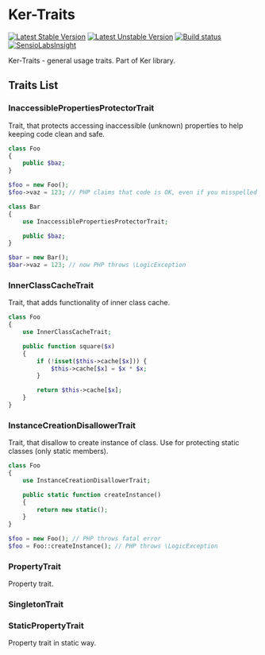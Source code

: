 Ker-Traits
==========
[![Latest Stable Version](https://poser.pugx.org/keradus/ker-traits/v/stable.svg)](https://packagist.org/packages/keradus/ker-traits)
[![Latest Unstable Version](https://poser.pugx.org/keradus/ker-traits/v/unstable.svg)](https://packagist.org/packages/keradus/ker-traits)
[![Build status](http://img.shields.io/travis/keradus/Ker-Traits/master.svg)](https://travis-ci.org/keradus/Ker-Traits)
[![SensioLabsInsight](https://insight.sensiolabs.com/projects/97573120-b091-4bc0-8994-7ecb54fab181/mini.png)](https://insight.sensiolabs.com/projects/97573120-b091-4bc0-8994-7ecb54fab181)

Ker-Traits - general usage traits. Part of Ker library.

Traits List
-----------

### InaccessiblePropertiesProtectorTrait

Trait, that protects accessing inaccessible (unknown) properties to help keeping code clean and safe.

```php
class Foo
{
    public $baz;
}

$foo = new Foo();
$foo->vaz = 123; // PHP claims that code is OK, even if you misspelled variable name!

class Bar
{
    use InaccessiblePropertiesProtectorTrait;

    public $baz;
}

$bar = new Bar();
$bar->vaz = 123; // now PHP throws \LogicException
```

### InnerClassCacheTrait

Trait, that adds functionality of inner class cache.

```php
class Foo
{
    use InnerClassCacheTrait;

    public function square($x)
    {
        if (!isset($this->cache[$x])) {
            $this->cache[$x] = $x * $x;
        }

        return $this->cache[$x];
    }
}
```

### InstanceCreationDisallowerTrait

Trait, that disallow to create instance of class.
Use for protecting static classes (only static members).

```php
class Foo
{
    use InstanceCreationDisallowerTrait;

    public static function createInstance()
    {
        return new static();
    }
}

$foo = new Foo(); // PHP throws fatal error
$foo = Foo::createInstance(); // PHP throws \LogicException
```

### PropertyTrait

Property trait.

### SingletonTrait

### StaticPropertyTrait

Property trait in static way.
